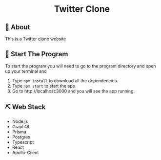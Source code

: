 <h1 align='center'>
Twitter Clone
</h1>

<!-- ## 📝 Table of Contents

- [About](#about)
- [Getting Started](#getting_started)
- [Usage](#usage)
- [Web stack](#built_using) -->

## 🧐 About <a name = "about"></a>

This is a Twitter clone website

<!-- ## 🏁 Getting Started <a name = "getting_started"></a>

### Prerequisites

This is the complete list of dependencies to run this program.
<br> -->
<!-- You will need to run `npm install` to install them. -->

<!-- ```
<!-- aws-sdk": "^2.678.0",
"axios": "^0.21.1",
"bcryptjs": "^2.4.3",
"connect-flash": "^0.1.1",
"ejs": "latest",
"express": "^4.17.1",
"express-ejs-layouts": "^2.5.0",
"express-session": "^1.17.0",
"jquery": "^3.5.0",
"jsdom": "^16.2.2",
"jsonwebtoken": "^8.5.1",
"method-override": "^3.0.0",
"moment": "^2.24.0",
"mongoose": "^5.9.7",
"multer": "^1.4.2",
"multer-s3": "^2.9.0",
"node-sass": "^4.14.1",
"passport": "^0.4.1",
"passport-facebook": "^3.0.0",
"passport-google-oauth20": "^2.0.0",
"passport-local": "^1.0.0",
"path": "^0.12.7",
"socket.io": "^2.3.0"
``` --> 

<!-- ## 🎈 Usage <a name="usage"></a>

A .config folder will need to have the following keys:

- Mong Atlas database URI
- AWS client id and client secret from aws
- AWS S3 bucket name
- AWS Cloudfront URL and Cloudfront distribution id
- Facebook developer app id and secret -->
<!-- - Google developer app and id -->

## 🚀 Start The Program <a name = "deployment"></a>

To start the program you will need to go to the program directory and open up your terminal and

1. Type `npm install` to download all the dependencies.
2. Type `npm start` to start the app.
3. Go to http://localhost:3000 and you will see the app running.

## ⛏️ Web Stack <a name = "built_using"></a>

- Node.js
- GraphQL
- Prisma
- Postgres
- Typescript
- React
- Apollo-Client

